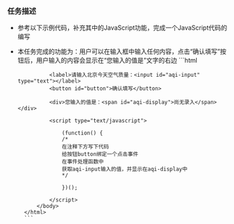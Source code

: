 ### 任务描述

* 参考以下示例代码，补充其中的JavaScript功能，完成一个JavaScript代码的编写
* 本任务完成的功能为：用户可以在输入框中输入任何内容，点击“确认填写”按钮后，用户输入的内容会显示在“您输入的值是”文字的右边
        ```html
        <!DOCTYPE html>
        <html>
            <head>
                <meta charset="utf-8">
                <title>IFE JavaScript Task 01</title>
            </head>
            <body>

                <label>请输入北京今天空气质量：<input id="aqi-input" type="text"></label>
                <button id="button">确认填写</button>

                <div>您输入的值是：<span id="aqi-display">尚无录入</span></div>

                <script type="text/javascript">

                    (function() {
                    /*
                    在注释下方写下代码
                    给按钮button绑定一个点击事件
                    在事件处理函数中
                    获取aqi-input输入的值，并显示在aqi-display中
                    */

                    })();

                </script>
            </body>
        </html>
        ```
